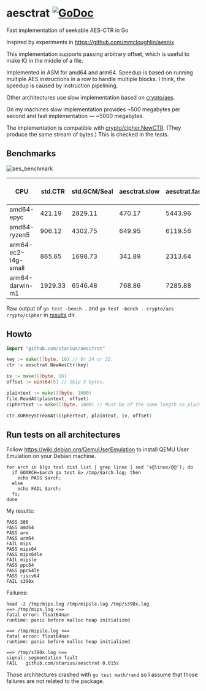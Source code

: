 # aesctrat [![GoDoc](https://pkg.go.dev/badge/github.com/starius/aesctrat)](https://pkg.go.dev/github.com/starius/aesctrat)

Fast implementation of seekable AES-CTR in Go

Inspired by experiments in https://github.com/mmcloughlin/aesnix

This implementation supports passing arbitrary offset,
which is useful to make IO in the middle of a file.

Implemented in ASM for amd64 and arm64. Speedup is based on running
multiple AES instructions in a row to handle multiple blocks.
I think, the speedup is caused by instruction pipelining.

Other architectures use slow implementation based on
[crypto/aes](https://pkg.go.dev/crypto/aes).

On my machines slow implementation provides ~500 megabytes per second
and fast implementation — ~5000 megabytes.

The implementation is compatible with
[crypto/cipher.NewCTR](https://pkg.go.dev/crypto/cipher#NewCTR).
(They produce the same stream of bytes.)
This is checked in the tests.

## Benchmarks

![aes_benchmark](https://user-images.githubusercontent.com/7602655/148282052-03345482-520e-4a7a-8638-ecf9b18c790b.png)


| CPU                 | std.CTR | std.GCM/Seal | aesctrat.slow | aesctrat.fast | Speedup (std.CTR -> aesctrat.fast) |
|---------------------|---------|--------------|---------------|---------------|------------------------------------|
| amd64-epyc          | 421.19  | 2829.11      | 470.17        | 5443.96       | 12.9x                              |
| amd64-ryzen5        | 906.12  | 4302.75      | 649.95        | 6119.56       | 6.8x                               |
| arm64-ec2-t4g-small | 865.65  | 1698.73      | 341.89        | 2313.64       | 2.7x                               |
| arm64-darwin-m1     | 1929.33 | 6546.48      | 768.86        | 7285.88       | 3.8x                               |

Raw output of `go test -bench .` and `go test -bench . crypto/aes crypto/cipher`
in [results](results/) dir.

## Howto

```go
import "github.com/starius/aesctrat"

key := make([]byte, 16) // Or 24 or 32.
ctr := aesctrat.NewAesCtr(key)

iv := make([]byte, 16)
offset := uint64(5) // Skip 5 bytes.

plaintext := make([]byte, 1000)
file.ReadAt(plaintext, offset)
ciphertext := make([]byte, 1000) // Must be of the same length as plaintext.

ctr.XORKeyStreamAt(ciphertext, plaintext, iv, offset)
```

## Run tests on all architectures

Follow https://wiki.debian.org/QemuUserEmulation to install
QEMU User Emulation on your Debian machine.

```
for arch in $(go tool dist list | grep linux | sed 's@linux/@@'); do
  if GOARCH=$arch go test &> /tmp/$arch.log; then
    echo PASS $arch;
  else
    echo FAIL $arch;
  fi;
done
```

My results:

```
PASS 386
PASS amd64
PASS arm
PASS arm64
FAIL mips
PASS mips64
PASS mips64le
FAIL mipsle
PASS ppc64
PASS ppc64le
PASS riscv64
FAIL s390x
```

Failures:

```
head -2 /tmp/mips.log /tmp/mipsle.log /tmp/s390x.log
==> /tmp/mips.log <==
fatal error: float64nan
runtime: panic before malloc heap initialized

==> /tmp/mipsle.log <==
fatal error: float64nan
runtime: panic before malloc heap initialized

==> /tmp/s390x.log <==
signal: segmentation fault
FAIL   github.com/starius/aesctrat 0.015s
```

Those architectures crashed with `go test math/rand` so
I assume that those failures are not related to the package.
